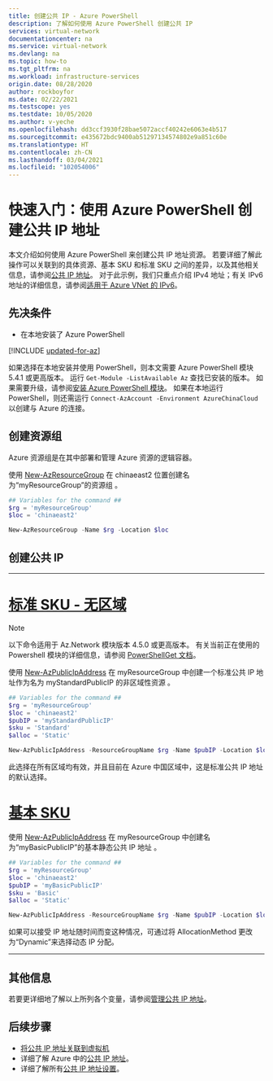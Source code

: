 ```yaml
---
title: 创建公共 IP - Azure PowerShell
description: 了解如何使用 Azure PowerShell 创建公共 IP
services: virtual-network
documentationcenter: na
ms.service: virtual-network
ms.devlang: na
ms.topic: how-to
ms.tgt_pltfrm: na
ms.workload: infrastructure-services
origin.date: 08/28/2020
author: rockboyfor
ms.date: 02/22/2021
ms.testscope: yes
ms.testdate: 10/05/2020
ms.author: v-yeche
ms.openlocfilehash: dd3ccf3930f28bae5072accf40242e6063e4b517
ms.sourcegitcommit: e435672bdc9400ab51297134574802e9a851c60e
ms.translationtype: HT
ms.contentlocale: zh-CN
ms.lasthandoff: 03/04/2021
ms.locfileid: "102054006"
---
```

<!--Verified Successfully-->
<!--Remove the part of Availability Zones-->
# <a name="quickstart-create-a-public-ip-address-using-azure-powershell"></a>快速入门：使用 Azure PowerShell 创建公共 IP 地址

本文介绍如何使用 Azure PowerShell 来创建公共 IP 地址资源。 若要详细了解此操作可以关联到的具体资源、基本 SKU 和标准 SKU 之间的差异，以及其他相关信息，请参阅[公共 IP 地址](./public-ip-addresses.md)。  对于此示例，我们只重点介绍 IPv4 地址；有关 IPv6 地址的详细信息，请参阅[适用于 Azure VNet 的 IPv6](./ipv6-overview.md)。

## <a name="prerequisites"></a>先决条件

- 在本地安装了 Azure PowerShell

<!--NOT AVAILABLE ON  or Azure Cloud Shell-->

[!INCLUDE [updated-for-az](../../includes/updated-for-az.md)]

<!--NOT AVAILABLE ON Azure CLI-->
<!--NOT AVAILABLE ON Azure Cloud Shell-->

如果选择在本地安装并使用 PowerShell，则本文需要 Azure PowerShell 模块 5.4.1 或更高版本。 运行 `Get-Module -ListAvailable Az` 查找已安装的版本。 如果需要升级，请参阅[安装 Azure PowerShell 模块](https://docs.microsoft.com/powershell/azure/install-Az-ps)。 如果在本地运行 PowerShell，则还需运行 `Connect-AzAccount -Environment AzureChinaCloud` 以创建与 Azure 的连接。

## <a name="create-a-resource-group"></a>创建资源组

Azure 资源组是在其中部署和管理 Azure 资源的逻辑容器。

使用 [New-AzResourceGroup](https://docs.microsoft.com/powershell/module/az.resources/new-azresourcegroup) 在 chinaeast2 位置创建名为“myResourceGroup”的资源组 。

```powershell
## Variables for the command ##
$rg = 'myResourceGroup'
$loc = 'chinaeast2'

New-AzResourceGroup -Name $rg -Location $loc
```
## <a name="create-public-ip"></a>创建公共 IP

---

<!--NOT AVAILABLE ON # [**Standard SKU - Using zones**](#tab/option-create-public-ip-standard-zones)-->
<!--NOT AVAILABLE ON [Availability Zones](../availability-zones/az-overview.md?toc=%2fvirtual-network%2ftoc.json#availability-zones)-->
<!--Not Available on FEATURE Availability Zone-->

# <a name="standard-sku---no-zones"></a>[标准 SKU - 无区域](#tab/option-create-public-ip-standard)

>[!NOTE]
>以下命令适用于 Az.Network 模块版本 4.5.0 或更高版本。  有关当前正在使用的 Powershell 模块的详细信息，请参阅 [PowerShellGet 文档](https://docs.microsoft.com/powershell/module/powershellget/?view=powershell-7.1)。

使用 [New-AzPublicIpAddress](https://docs.microsoft.com/powershell/module/az.network/new-azpublicipaddress) 在 myResourceGroup 中创建一个标准公共 IP 地址作为名为 myStandardPublicIP 的非区域性资源 。

```powershell
## Variables for the command ##
$rg = 'myResourceGroup'
$loc = 'chinaeast2'
$pubIP = 'myStandardPublicIP'
$sku = 'Standard'
$alloc = 'Static'

New-AzPublicIpAddress -ResourceGroupName $rg -Name $pubIP -Location $loc -AllocationMethod $alloc -SKU $sku
```

此选择在所有区域均有效，并且目前在 Azure 中国区域中，这是标准公共 IP 地址的默认选择。

<!--Not Available on [Availability Zones](https://docs.azure.cn/availability-zones/az-overview?toc=/virtual-network/toc.json#availability-zones)-->

# <a name="basic-sku"></a>[**基本 SKU**](#tab/option-create-public-ip-basic)

使用 [New-AzPublicIpAddress](https://docs.microsoft.com/powershell/module/az.network/new-azpublicipaddress) 在 myResourceGroup 中创建名为“myBasicPublicIP”的基本静态公共 IP 地址 。

<!--NOT AVAILABLE ON Basic Public IPs do not have the concept of availability zones.-->

```powershell
## Variables for the command ##
$rg = 'myResourceGroup'
$loc = 'chinaeast2'
$pubIP = 'myBasicPublicIP'
$sku = 'Basic'
$alloc = 'Static'

New-AzPublicIpAddress -ResourceGroupName $rg -Name $pubIP -Location $loc -AllocationMethod $alloc -SKU $sku
```
如果可以接受 IP 地址随时间而变这种情况，可通过将 AllocationMethod 更改为“Dynamic”来选择动态 IP 分配。

---

## <a name="additional-information"></a>其他信息 

若要更详细地了解以上所列各个变量，请参阅[管理公共 IP 地址](./virtual-network-public-ip-address.md#create-a-public-ip-address)。

## <a name="next-steps"></a>后续步骤
- [将公共 IP 地址关联到虚拟机](./associate-public-ip-address-vm.md#azure-portal)
- 详细了解 Azure 中的[公共 IP 地址](./public-ip-addresses.md#public-ip-addresses)。
- 详细了解所有[公共 IP 地址设置](virtual-network-public-ip-address.md#create-a-public-ip-address)。

<!--Update_Description: update meta properties, wording update, update link-->